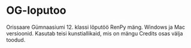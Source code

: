 # OG-loputoo
Orissaare Gümnaasiumi 12. klassi lõputöö RenPy mäng.
Windows ja Mac versioonid.
Kasutab teisi kunstiallikaid, mis on mängu Credits osas välja toodud.
